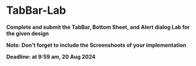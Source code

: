 # TabBar-Lab

**Complete and submit the TabBar, Bottom Sheet, and Alert dialog Lab for the given design**

**Note: Don't forget to include the Screenshoots of your implementation**

**Deadline: at 9:59 am, 20 Aug 2024**

